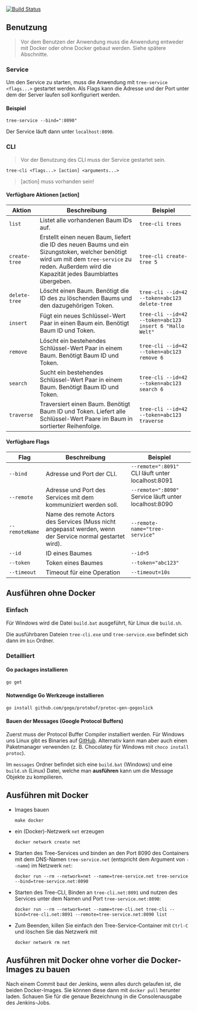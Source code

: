 [![Build Status](https://travis-ci.com/ob-vss-ss19/blatt-3-sudo.svg?token=5Vr3hW38MWRTsVaHSMhn&branch=develop)](https://travis-ci.com/ob-vss-ss19/blatt-3-sudo)

## Benutzung

> Vor dem Benutzen der Anwendung muss die Anwendung entweder mit Docker oder ohne Docker gebaut werden. 
> Siehe spätere Abschnitte.

### Service

Um den Service zu starten, muss die Anwendung mit `tree-service <flags...>` gestartet werden.
Als Flags kann die Adresse und der Port unter dem der Server laufen soll konfiguriert werden.

#### Beispiel

```
tree-service --bind=":8090"
```

Der Service läuft dann unter `localhost:8090`.

### CLI

> Vor der Benutzung des CLI muss der Service gestartet sein.

```
tree-cli <flags...> [action] <arguments...>
```

> [action] muss vorhanden sein!

#### Verfügbare Aktionen [action]
| Aktion | Beschreibung | Beispiel |
| --- | --- | --- |
| `list` | Listet alle vorhandenen Baum IDs auf. | `tree-cli trees` |
| `create-tree` | Erstellt einen neuen Baum, liefert die ID des neuen Baums und ein Sizungstoken, welcher benötigt wird um mit dem `tree-service` zu reden. Außerdem wird die Kapazität jedes Baumblattes übergeben. | `tree-cli create-tree 5` |
| `delete-tree` | Löscht einen Baum. Benötigt die ID des zu löschenden Baums und den dazugehörigen Token. | `tree-cli --id=42 --token=abc123 delete-tree` |
| `insert` | Fügt ein neues Schlüssel-Wert Paar in einen Baum ein. Benötigt Baum ID und Token. | `tree-cli --id=42 --token=abc123 insert 6 "Hallo Welt"` |
| `remove` | Löscht ein bestehendes Schlüssel-Wert Paar in einem Baum. Benötigt Baum ID und Token. | `tree-cli --id=42 --token=abc123 remove 6` |
| `search` | Sucht ein bestehendes Schlüssel-Wert Paar in einem Baum. Benötigt Baum ID und Token. | `tree-cli --id=42 --token=abc123 search 6` |
| `traverse` | Traversiert einen Baum. Benötigt Baum ID und Token. Liefert alle Schlüssel-Wert Paare im Baum in sortierter Reihenfolge. | `tree-cli --id=42 --token=abc123 traverse` |

#### Verfügbare Flags <flag>
| Flag | Beschreibung | Beispiel |
| --- | --- | --- |
| `--bind` | Adresse und Port der CLI. | `--remote=":8091"` CLI läuft unter localhost:8091 |
| `--remote` | Adresse und Port des Services mit dem kommuniziert werden soll. | `--remote=":8090"` Service läuft unter localhost:8090 |
| `--remoteName` | Name des remote Actors des Services (Muss nicht angepasst werden, wenn der Service normal gestartet wird). | `--remote-name="tree-service"` |
| `--id` | ID eines Baumes | `--id=5` |
| `--token` | Token eines Baumes | `--token="abc123"` |
| `--timeout` | Timeout für eine Operation | `--timeout=10s` |

## Ausführen ohne Docker

### Einfach

Für Windows wird die Datei `build.bat` ausgeführt, für Linux die `build.sh`.

Die ausführbaren Dateien `tree-cli.exe` und `tree-service.exe` befindet sich dann im `bin` Ordner.

### Detailliert

#### Go packages installieren

```sh
go get
```

#### Notwendige Go Werkzeuge installieren
```sh
go install github.com/gogo/protobuf/protoc-gen-gogoslick
```

#### Bauen der Messages (Google Protocol Buffers)

Zuerst muss der Protocol Buffer Compiler installiert werden. 
Für Windows uns Linux gibt es Binaries auf [GitHub](https://github.com/protocolbuffers/protobuf/releases/).
Alternativ kann man aber auch einen Paketmanager verwenden (z. B. Chocolatey für Windows mit `choco install protoc`).

Im `messages` Ordner befindet sich eine `build.bat` (Windows) und eine `build.sh` (Linux) Datei, welche man **ausführen** kann um die Message Objekte zu kompilieren.


## Ausführen mit Docker

-   Images bauen

    ```
    make docker
    ```

-   ein (Docker)-Netzwerk `net` erzeugen

    ```
    docker network create net
    ```

-   Starten des Tree-Services und binden an den Port 8090 des Containers mit dem DNS-Namen `tree-service.net` (entspricht dem Argument von `--name`) im Netzwerk `net`:

    ```
    docker run --rm --network=net --name=tree-service.net tree-service --bind=tree-service.net:8090
    ```

-   Starten des Tree-CLI, Binden an `tree-cli.net:8091` und nutzen des Services unter dem Namen und Port `tree-service.net:8090`:

    ```
    docker run --rm --network=net --name=tree-cli.net tree-cli --bind=tree-cli.net:8091 --remote=tree-service.net:8090 list
    ```

-   Zum Beenden, killen Sie einfach den Tree-Service-Container mit `Ctrl-C` und löschen Sie das Netzwerk mit

    ```
    docker network rm net
    ```

## Ausführen mit Docker ohne vorher die Docker-Images zu bauen

Nach einem Commit baut der Jenkins, wenn alles durch gelaufen ist, die beiden
Docker-Images. Sie können diese dann mit `docker pull` herunter laden. Schauen Sie für die
genaue Bezeichnung in die Consolenausgabe des Jenkins-Jobs.
